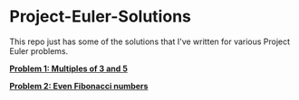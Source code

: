 
# Project-Euler-Solutions

This repo just has some of the solutions that I've written for various Project Euler problems.

[**Problem 1: Multiples of 3 and 5**](https://github.com/ttlgeek/Project-Euler-Solutions/blob/master/Problem%201%20-%20Multiples%20of%203%20and%205.py)

[**Problem 2: Even Fibonacci numbers**](https://github.com/ttlgeek/Project-Euler-Solutions/blob/master/Problem%202%20-%20Even%20Fibonacci%20numbers.py)